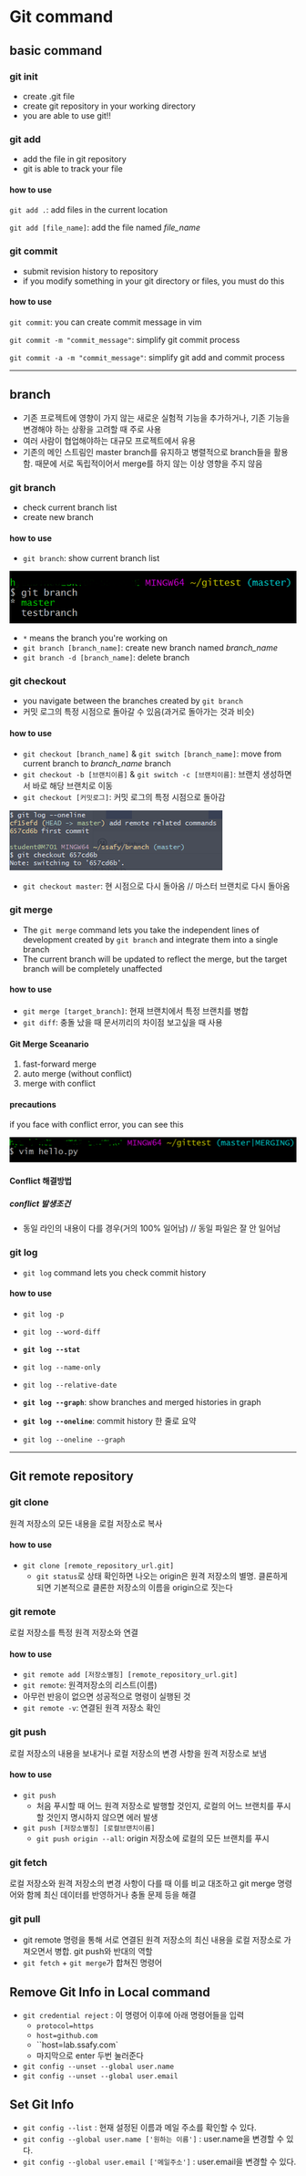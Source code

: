 # Git command

## basic command

### git init

* create .git file
* create git repository in your working directory
* you are able to use git!!

### git add

* add the file in git repository
* git is able to track your file

#### how to use

`git add .`: add files in the current location

`git add [file_name]`: add the file named *file_name*

### git commit

* submit revision history to repository
* if you modify something in your git directory or files, you must do this

#### how to use

`git commit`: you can create commit message in vim

`git commit -m "commit_message"`: simplify  git commit process

`git commit -a -m "commit_message"`: simplify git add and commit process

---



## branch

* 기존 프로젝트에 영향이 가지 않는 새로운 실험적 기능을 추가하거나, 기존 기능을 변경해야 하는 상황을 고려할 때 주로 사용
* 여러 사람이 협업해야하는 대규모 프로젝트에서 유용
* 기존의 메인 스트림인 master branch를 유지하고 병렬적으로 branch들을 활용함. 때문에 서로 독립적이어서 merge를 하지 않는 이상 영향을 주지 않음

### git branch

* check current branch list
* create new branch

#### how to use

* `git branch`: show current branch list

![git_branch](assets/gitbranch.png)

* `*` means the branch you're working on
* `git branch [branch_name]`: create new branch named *branch_name*
* `git branch -d [branch_name]`: delete branch

### git checkout

* you navigate between the branches created by `git branch`
* 커밋 로그의 특정 시점으로 돌아갈 수 있음(과거로 돌아가는 것과 비슷)

#### how to use

* `git checkout [branch_name]` & `git switch [branch_name]`: move from current branch to *branch_name* branch
* `git checkout -b [브랜치이름]` & `git switch -c [브랜치이름]`:  브랜치 생성하면서 바로 해당 브랜치로 이동
* `git checkout [커밋로그]`: 커밋 로그의 특정 시점으로 돌아감

![1567992228811](assets/1567992228811.png)

* `git checkout master`: 현 시점으로 다시 돌아옴 // 마스터 브랜치로 다시 돌아옴

### git merge

* The `git merge` command lets you take the independent lines of development created by `git branch` and integrate them into a single branch
* The current branch will be updated to reflect the merge, but the target branch will be completely unaffected

#### how to use

* `git merge [target_branch]`: 현재 브랜치에서 특정 브랜치를 병합
* `git diff`: 충돌 났을 때 문서끼리의 차이점 보고싶을 때 사용

#### Git Merge Sceanario

1. fast-forward merge
2. auto merge (without conflict)
3. merge with conflict

#### precautions

if you face with conflict error, you can see this

![conflict](assets/conflict.png)

#### Conflict 해결방법

##### conflict 발생조건

* 동일 라인의 내용이 다를 경우(거의 100% 일어남) // 동일 파일은 잘 안 일어남

### git log

* `git log` command lets you check commit history

#### how to use

* `git log -p`

* `git log --word-diff`

* **`git log --stat`**

* `git log --name-only`

* `git log --relative-date`

* **`git log --graph`**: show branches and merged histories in graph

* **`git log --oneline`**: commit history 한 줄로 요약
* `git log --oneline --graph`

---



## Git remote repository

### git clone

원격 저장소의 모든 내용을 로컬 저장소로 복사

#### how to use

* `git clone [remote_repository_url.git]`
  * `git status`로 상태 확인하면 나오는 origin은 원격 저장소의 별명. 클론하게 되면 기본적으로 클론한 저장소의 이름을 origin으로 짓는다

### git remote

로컬 저장소를 특정 원격 저장소와 연결

#### how to use

* `git remote add [저장소별칭] [remote_repository_url.git]`
* `git remote`: 원격저장소의 리스트(이름)
* 아무런 반응이 없으면 성공적으로 명령이 실행된 것
* `git remote -v`: 연결된 원격 저장소  확인

### git push

로컬 저장소의 내용을 보내거나 로컬 저장소의 변경 사항을 원격 저장소로 보냄

#### how to use

* `git push`
  * 처음 푸시할 때 어느 원격 저장소로 발행할 것인지, 로컬의 어느 브랜치를 푸시할 것인지 명시하지 않으면 에러 발생
* `git push [저장소별칭] [로컬브랜치이름]`
  * `git push origin --all`: origin 저장소에 로컬의 모든 브랜치를 푸시

### git fetch

로컬 저장소와 원격 저장소의 변경 사항이 다를 때 이를 비교 대조하고 git merge 명령어와 함께 최신 데이터를 반영하거나 충돌 문제 등을 해결

### git pull

* git remote 명령을 통해 서로 연결된 원격 저장소의 최신 내용을 로컬 저장소로 가져오면서 병합. git push와 반대의 역할
* `git fetch` + `git merge`가 합쳐진 명령어



## Remove Git Info in Local command

* `git credential reject` : 이 명령어 이후에 아래 명령어들을 입력
  * `protocol=https`
  * `host=github.com`
  * ``host=lab.ssafy.com`
  * 마지막으로 enter 두번 눌러준다
* `git config --unset --global user.name`
* `git config --unset --global user.email`

## Set Git Info

- `git config --list` : 현재 설정된 이름과 메일 주소를 확인할 수 있다.
- `git config --global user.name ['원하는 이름']` : user.name을 변경할 수 있다.
- `git config --global user.email ['메일주소']` : user.email을 변경할 수 있다.